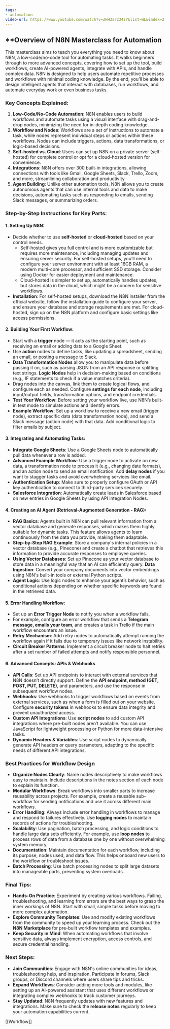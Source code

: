 ```yaml
---
tags:
- automation
video-url: https://www.youtube.com/watch?v=ZHH3sr234zY&list=WL&index=2
---
```

## **Overview of N8N Masterclass for Automation

This masterclass aims to teach you everything you need to know about N8N, a low-code/no-code tool for automating tasks. It walks beginners through to more advanced concepts, covering how to set up the tool, build workflows, create AI-powered agents, integrate with APIs, and handle complex data. N8N is designed to help users automate repetitive processes and workflows with minimal coding knowledge. By the end, you’ll be able to design intelligent agents that interact with databases, run workflows, and automate everyday work or even business tasks.

### Key Concepts Explained:

1. **Low-Code/No-Code Automation**: N8N enables users to build workflows and automate tasks using a visual interface with drag-and-drop nodes, minimizing the need for in-depth coding knowledge.
2. **Workflow and Nodes**: Workflows are a set of instructions to automate a task, while nodes represent individual steps or actions within these workflows. Nodes can include triggers, actions, data transformations, or logic-based decisions.
3. **Self-hosted vs. Cloud**: Users can set up N8N on a private server (self-hosted) for complete control or opt for a cloud-hosted version for convenience.
4. **Integrations**: N8N offers over 300 built-in integrations, allowing connections with tools like Gmail, Google Sheets, Slack, Trello, Zoom, and more, streamlining collaboration and productivity.
5. **Agent Building**: Unlike other automation tools, N8N allows you to create autonomous agents that can use internal tools and data to make decisions, automating tasks such as responding to emails, sending Slack messages, or summarizing orders.

### Step-by-Step Instructions for Key Parts:

#### 1. Setting Up N8N:

- Decide whether to use **self-hosted** or **cloud-hosted** based on your control needs.
  - Self-hosted gives you full control and is more customizable but requires more maintenance, including managing updates and ensuring server security. For self-hosted setups, you’ll need to configure your server environment with at least 16GB RAM, a modern multi-core processor, and sufficient SSD storage. Consider using Docker for easier deployment and maintenance.
  - Cloud-hosted is simpler to set up, automatically handles updates, but stores data in the cloud, which might be a concern for sensitive workflows.
- **Installation**: For self-hosted setups, download the N8N installer from the official website, follow the installation guide to configure your server, and ensure your database and storage requirements are met. For cloud-hosted, sign up on the N8N platform and configure basic settings like access permissions.

#### 2. Building Your First Workflow:

- Start with a **trigger** node — it acts as the starting point, such as receiving an email or adding data to a Google Sheet.
- Use **action** nodes to define tasks, like updating a spreadsheet, sending an email, or posting a message to Slack.
- **Data Transformation Nodes** allow you to manipulate data before passing it on, such as parsing JSON from an API response or splitting text strings. **Logic Nodes** help in decision-making based on conditions (e.g., IF statements to check if a value matches criteria).
- Drag nodes into the canvas, link them to create logical flows, and configure each as needed. Configure **settings for each node**, including input/output fields, transformation options, and endpoint credentials.
- **Test Your Workflow**: Before setting your workflow live, use N8N’s built-in test mode to simulate actions and identify errors.
- **Example Workflow**: Set up a workflow to receive a new email (trigger node), extract specific data (data transformation node), and send a Slack message (action node) with that data. Add conditional logic to filter emails by subject.

#### 3. Integrating and Automating Tasks:

- **Integrate Google Sheets**: Use a Google Sheets node to automatically pull data whenever a row is added.
- **Advanced Example Workflow**: Use a trigger node to activate on new data, a transformation node to process it (e.g., changing date formats), and an action node to send an email notification. Add **delay nodes** if you want to stagger tasks and avoid overwhelming services like email.
- **Authentication Setup**: Make sure to properly configure OAuth or API key authentication to connect to third-party services securely.
- **Salesforce Integration**: Automatically create leads in Salesforce based on new entries in Google Sheets by using API Integration Nodes.

#### 4. Creating an AI Agent (Retrieval-Augmented Generation - RAG):

- **RAG Basics**: Agents built in N8N can pull relevant information from a vector database and generate responses, which makes them highly suitable for dynamic tasks. This feature allows agents to learn continuously from the data you provide, making them adaptable.
- **Step-by-Step RAG Example**: Store a company's internal policies in a vector database (e.g., Pinecone) and create a chatbot that retrieves this information to provide accurate responses to employee queries.
- **Using Vector Databases**: Set up Pinecone as your vector database to store data in a meaningful way that an AI can efficiently query. **Data Ingestion**: Convert your company documents into vector embeddings using N8N's built-in tools or external Python scripts.
- **Agent Logic**: Use logic nodes to enhance your agent’s behavior, such as conditional actions depending on whether specific keywords are found in the retrieved data.

#### 5. Error Handling Workflow:

- Set up an **Error Trigger Node** to notify you when a workflow fails.
- For example, configure an error workflow that sends a **Telegram message, emails your team**, and creates a task in Trello if the main workflow encounters an issue.
- **Retry Mechanism**: Add retry nodes to automatically attempt running the workflow again if it fails due to temporary issues like network instability.
- **Circuit Breaker Patterns**: Implement a circuit breaker node to halt retries after a set number of failed attempts and notify responsible personnel.

#### 6. Advanced Concepts: APIs & Webhooks

- **API Calls**: Set up API endpoints to interact with external services that N8N doesn’t directly support. Define the **API endpoint, method (GET, POST, PUT, DELETE)**, and parameters, and use the response in subsequent workflow nodes.
- **Webhooks**: Use webhooks to trigger workflows based on events from external services, such as when a form is filled out on your website. Configure **security tokens** in webhooks to ensure data integrity and prevent unauthorized access.
- **Custom API Integrations**: Use **script nodes** to add custom API integrations where pre-built nodes aren’t available. You can use JavaScript for lightweight processing or Python for more data-intensive tasks.
- **Dynamic Headers & Variables**: Use script nodes to dynamically generate API headers or query parameters, adapting to the specific needs of different API integrations.

### Best Practices for Workflow Design

- **Organize Nodes Clearly**: Name nodes descriptively to make workflows easy to maintain. Include descriptions in the notes section of each node to explain its function.
- **Modular Workflows**: Break workflows into smaller parts to increase reusability across projects. For example, create a reusable sub-workflow for sending notifications and use it across different main workflows.
- **Error Handling**: Always include error handling in workflows to manage and respond to failures effectively. Use **logging nodes** to maintain records of actions for troubleshooting.
- **Scalability**: Use pagination, batch processing, and logic conditions to handle large data sets efficiently. For example, use **loop nodes** to process rows of data from a database one by one without overwhelming system memory.
- **Documentation**: Maintain documentation for each workflow, including its purpose, nodes used, and data flow. This helps onboard new users to the workflow or troubleshoot issues.
- **Batch Processing**: Use batch processing nodes to split large datasets into manageable parts, preventing system overloads.

### Final Tips:

- **Hands-On Practice**: Experiment by creating various workflows. Failing, troubleshooting, and learning from errors are the best ways to grasp the inner workings of N8N. Start with small, simple tasks before moving to more complex automation.
- **Explore Community Templates**: Use and modify existing workflows from the community to speed up your learning process. Check out the **N8N Marketplace** for pre-built workflow templates and examples.
- **Keep Security in Mind**: When automating workflows that involve sensitive data, always implement encryption, access controls, and secure credential handling.

### Next Steps:

- **Join Communities**: Engage with N8N's online communities for ideas, troubleshooting help, and inspiration. Participate in forums, Slack groups, or Discord channels where users share tips and tricks.
- **Expand Workflows**: Consider adding more tools and modules, like setting up an AI-powered assistant that uses different workflows or integrating complex webhooks to track customer journeys.
- **Stay Updated**: N8N frequently updates with new features and integrations. Make sure to check the **release notes** regularly to keep your automation capabilities current.

[[Workflow]]